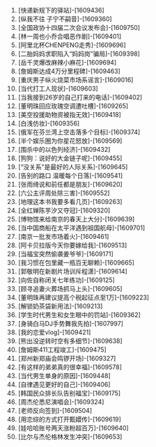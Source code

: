 
1. [快递新规下的驿站]-[1609436]
1. [纵我不往 子宁不嗣音]-[1609360]
1. [全国政协十四届二次会议发布会]-[1609750]
1. [林一周也小乔合唱恶作剧]-[1609401]
1. [阿里北杯CHENPENG走秀]-[1609696]
1. [二胎妈妈求职陷入“妈妈岗”骗局]-[1609398]
1. [岳千灵爆改麻辣小麻花]-[1609694]
1. [詹姆斯达成4万分里程碑]-[1609463]
1. [重庆男子纵火烧菜市场系谣言]-[1609016]
1. [当代打工人现状]-[1609603]
1. [当我接到26岁的自己打来的电话]-[1609402]
1. [董明珠回应玫瑰空调遭吐槽]-[1609265]
1. [美空投援助物资被指无效]-[1609418]
1. [白浅仿妆]-[1609356]
1. [俄军在芬兰湾上空击落多个目标]-[1609374]
1. [半个娱乐圈为你星花怒放]-[1609569]
1. [围杀中的以色列经济]-[1609432]
1. [狗狗：说好的大金链子呢]-[1609455]
1. [“没关系”是最好的人际关系]-[1609645]
1. [告别的路口 温暖每个日落]-[1609541]
1. [张雨绮说和前任都是朋友]-[1609620]
1. [六公主评周处除三害]-[1609552]
1. [地理这本书我要多看几页]-[1609263]
1. [全红婵陈芋汐又夺冠]-[1609320]
1. [博物馆来给南京的春天上大分]-[1609639]
1. [当中国商船在太平洋遇到祖国航母]-[1609701]
1. [南京一批发市场着火]-[1609461]
1. [阿卡贝拉版今天你要嫁给我]-[1609513]
1. [当福宝突然偷袭姜爷爷]-[1609171]
1. [我习惯在包里藏一瓶百无聊赖]-[1609665]
1. [郭敬明在新剧片场训斥程潇]-[1609614]
1. [向佐自称闭关七年练功]-[1609125]
1. [顾寻追妻火葬场抓马上头]-[1609605]
1. [董明珠再建议提高个税起征点至1万]-[1609223]
1. [解锁奶茶袋新用法]-[1609213]
1. [学生时代男生和女生眼中的罚站]-[1609362]
1. [身骑白马DJ手势舞我先拍]-[1607997]
1. [我的恋爱vlog]-[1609421]
1. [熊出没逆转时空有多细节]-[1609638]
1. [詹姆斯411工程竣工]-[1609475]
1. [郑州新郑庙会鸣锣开场]-[1609327]
1. [有这样的弟弟真的很幸福]-[1609578]
1. [当代男生单身的原因]-[1609448]
1. [自律遇见更好的自己]-[1609406]
1. [韩国民众排长队告别福宝]-[1609175]
1. [周杰伦悉尼演唱会]-[1609324]
1. [老师反向签到]-[1609504]
1. [用恋综的方式打开甄嬛传]-[1609619]
1. [娃哈哈账号两天涨粉超百万]-[1609640]
1. [比尔与杰伦格林发生冲突]-[1609653]
